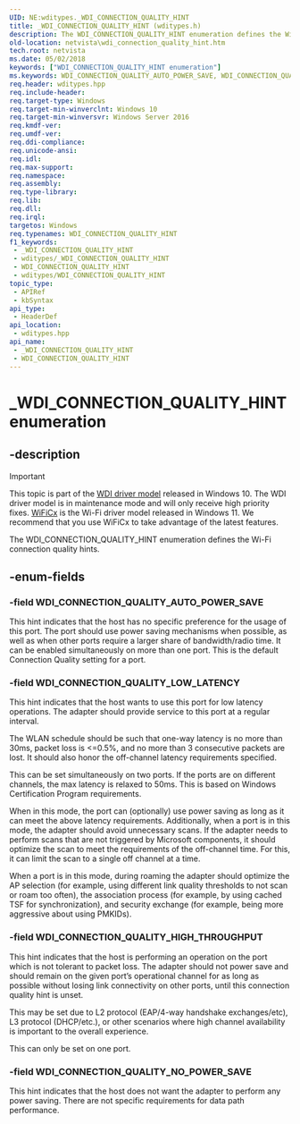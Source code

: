 ```yaml
---
UID: NE:wditypes._WDI_CONNECTION_QUALITY_HINT
title: _WDI_CONNECTION_QUALITY_HINT (wditypes.h)
description: The WDI_CONNECTION_QUALITY_HINT enumeration defines the Wi-Fi connection quality hints.
old-location: netvista\wdi_connection_quality_hint.htm
tech.root: netvista
ms.date: 05/02/2018
keywords: ["WDI_CONNECTION_QUALITY_HINT enumeration"]
ms.keywords: WDI_CONNECTION_QUALITY_AUTO_POWER_SAVE, WDI_CONNECTION_QUALITY_HIGH_CHANNEL_AVAILABILITY, WDI_CONNECTION_QUALITY_HIGH_THROUGHPUT, WDI_CONNECTION_QUALITY_HINT, WDI_CONNECTION_QUALITY_HINT enumeration [Device and Driver Installation], WDI_CONNECTION_QUALITY_LOW_LATENCY, _WDI_CONNECTION_QUALITY_HINT, devinst.wfi_connection_quality_hint, netvista.wdi_connection_quality_hint, wditypes/WDI_CONNECTION_QUALITY_AUTO_POWER_SAVE, wditypes/WDI_CONNECTION_QUALITY_HIGH_CHANNEL_AVAILABILITY, wditypes/WDI_CONNECTION_QUALITY_HIGH_THROUGHPUT, wditypes/WDI_CONNECTION_QUALITY_HINT, wditypes/WDI_CONNECTION_QUALITY_LOW_LATENCY
req.header: wditypes.hpp
req.include-header: 
req.target-type: Windows
req.target-min-winverclnt: Windows 10
req.target-min-winversvr: Windows Server 2016
req.kmdf-ver: 
req.umdf-ver: 
req.ddi-compliance: 
req.unicode-ansi: 
req.idl: 
req.max-support: 
req.namespace: 
req.assembly: 
req.type-library: 
req.lib: 
req.dll: 
req.irql: 
targetos: Windows
req.typenames: WDI_CONNECTION_QUALITY_HINT
f1_keywords:
 - _WDI_CONNECTION_QUALITY_HINT
 - wditypes/_WDI_CONNECTION_QUALITY_HINT
 - WDI_CONNECTION_QUALITY_HINT
 - wditypes/WDI_CONNECTION_QUALITY_HINT
topic_type:
 - APIRef
 - kbSyntax
api_type:
 - HeaderDef
api_location:
 - wditypes.hpp
api_name:
 - _WDI_CONNECTION_QUALITY_HINT
 - WDI_CONNECTION_QUALITY_HINT
---
```


# _WDI_CONNECTION_QUALITY_HINT enumeration


## -description

> [!IMPORTANT]
> This topic is part of the [WDI driver model](/windows-hardware/drivers/network/wdi-miniport-driver-design-guide) released in Windows 10. The WDI driver model is in maintenance mode and will only receive high priority fixes. [WiFiCx](/windows-hardware/drivers/netcx/wifi-wdf-class-extension-wificx) is the Wi-Fi driver model released in Windows 11. We recommend that you use WiFiCx to take advantage of the latest  features.

The WDI_CONNECTION_QUALITY_HINT enumeration defines the Wi-Fi connection quality hints.

## -enum-fields

### -field WDI_CONNECTION_QUALITY_AUTO_POWER_SAVE

This hint indicates that the host has no specific preference for the usage of this port. The port should use power saving mechanisms when possible, as well as when other ports require a larger share of bandwidth/radio time. It can be enabled simultaneously on more than one port. This is the default Connection Quality setting for a port.

### -field WDI_CONNECTION_QUALITY_LOW_LATENCY

This hint indicates that the host wants to use this port for low latency operations. The adapter should provide service to this port at a regular interval.

The WLAN schedule should be such that one-way latency is no more than 30ms, packet loss is \<=0.5%, and no more than 3 consecutive packets are lost. It should also honor the off-channel latency requirements specified.

This can be set simultaneously on two ports. If the ports are on different channels, the max latency is relaxed to 50ms. This is based on Windows Certification Program requirements.

When in this mode, the port can (optionally) use power saving as long as it can meet the above latency requirements. Additionally, when a port is in this mode, the adapter should avoid unnecessary scans. If the adapter needs to perform scans that are not triggered by Microsoft components, it should optimize the scan to meet the requirements of the off-channel time. For this, it can limit the scan to a single off channel at a time.

When a port is in this mode, during roaming the adapter should optimize the AP selection (for example, using different link quality thresholds to not scan or roam too often), the association process (for example, by using cached TSF for synchronization), and security exchange (for example, being more aggressive about using PMKIDs).

### -field WDI_CONNECTION_QUALITY_HIGH_THROUGHPUT

This hint indicates that the host is performing an operation on the port which is not tolerant to packet loss. The adapter should not power save and should remain on the given port’s operational channel for as long as possible without losing link connectivity on other ports, until this connection quality hint is unset.

This may be set due to L2 protocol (EAP/4-way handshake exchanges/etc), L3 protocol (DHCP/etc.), or other scenarios where high channel availability is important to the overall experience.

This can only be set on one port.

### -field WDI_CONNECTION_QUALITY_NO_POWER_SAVE

This hint indicates that the host does not want the adapter to perform any power saving. There are not specific requirements for data path performance.

